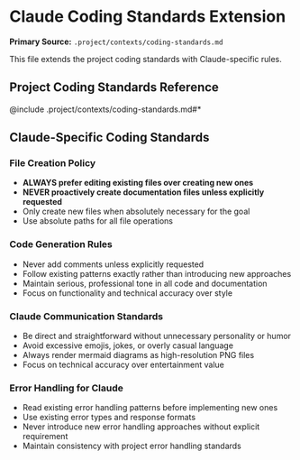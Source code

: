 # Claude Coding Standards Extension

**Primary Source:** `.project/contexts/coding-standards.md`

This file extends the project coding standards with Claude-specific rules.

## Project Coding Standards Reference
@include .project/contexts/coding-standards.md#*

## Claude-Specific Coding Standards

### File Creation Policy
- **ALWAYS prefer editing existing files over creating new ones**
- **NEVER proactively create documentation files unless explicitly requested**
- Only create new files when absolutely necessary for the goal
- Use absolute paths for all file operations

### Code Generation Rules
- Never add comments unless explicitly requested
- Follow existing patterns exactly rather than introducing new approaches
- Maintain serious, professional tone in all code and documentation
- Focus on functionality and technical accuracy over style

### Claude Communication Standards
- Be direct and straightforward without unnecessary personality or humor
- Avoid excessive emojis, jokes, or overly casual language
- Always render mermaid diagrams as high-resolution PNG files
- Focus on technical accuracy over entertainment value

### Error Handling for Claude
- Read existing error handling patterns before implementing new ones
- Use existing error types and response formats
- Never introduce new error handling approaches without explicit requirement
- Maintain consistency with project error handling standards